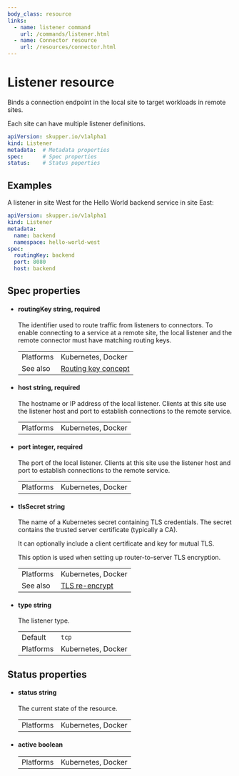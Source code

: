 ```yaml
---
body_class: resource
links:
  - name: listener command
    url: /commands/listener.html
  - name: Connector resource
    url: /resources/connector.html
---
```


# Listener resource

<section>

Binds a connection endpoint in the local site to target
workloads in remote sites.

Each site can have multiple listener definitions.

~~~ yaml
apiVersion: skupper.io/v1alpha1
kind: Listener
metadata:  # Metadata properties
spec:      # Spec properties
status:    # Status poperties
~~~

</section>

<section>

## Examples

A listener in site West for the Hello World backend service
in site East:

~~~ yaml
apiVersion: skupper.io/v1alpha1
kind: Listener
metadata:
  name: backend
  namespace: hello-world-west
spec:
  routingKey: backend
  port: 8080
  host: backend
~~~

</section>

<section>

## Spec properties

- <h4 id="routingkey">routingKey <span class="property-info">string, required</span></h4>

  The identifier used to route traffic from listeners to
  connectors.  To enable connecting to a service at a
  remote site, the local listener and the remote connector
  must have matching routing keys.

  | | |
  |-|-|
  | Platforms | Kubernetes, Docker |
  | See also | [Routing key concept]({{site_prefix}}/concepts/routing-key.html) |
  

- <h4 id="host">host <span class="property-info">string, required</span></h4>

  The hostname or IP address of the local listener.  Clients
  at this site use the listener host and port to
  establish connections to the remote service.

  | | |
  |-|-|
  | Platforms | Kubernetes, Docker |
  

- <h4 id="port">port <span class="property-info">integer, required</span></h4>

  The port of the local listener.  Clients at this site use
  the listener host and port to establish connections to
  the remote service.

  | | |
  |-|-|
  | Platforms | Kubernetes, Docker |
  

- <h4 id="tlssecret">tlsSecret <span class="property-info">string</span></h4>

  The name of a Kubernetes secret containing TLS
  credentials.  The secret contains the trusted server
  certificate (typically a CA).
  
  It can optionally include a client certificate and key for
  mutual TLS.
  
  This option is used when setting up router-to-server TLS
  encryption.

  | | |
  |-|-|
  | Platforms | Kubernetes, Docker |
  | See also | [TLS re-encrypt]({{site_prefix}}) |
  

- <h4 id="type">type <span class="property-info">string</span></h4>

  The listener type.

  | | |
  |-|-|
  | Default | `tcp` |
  | Platforms | Kubernetes, Docker |
  

</section>

<section>

## Status properties

- <h4 id="status">status <span class="property-info">string</span></h4>

  The current state of the resource.

  | | |
  |-|-|
  | Platforms | Kubernetes, Docker |
  

- <h4 id="active">active <span class="property-info">boolean</span></h4>

  | | |
  |-|-|
  | Platforms | Kubernetes, Docker |
  

</section>
